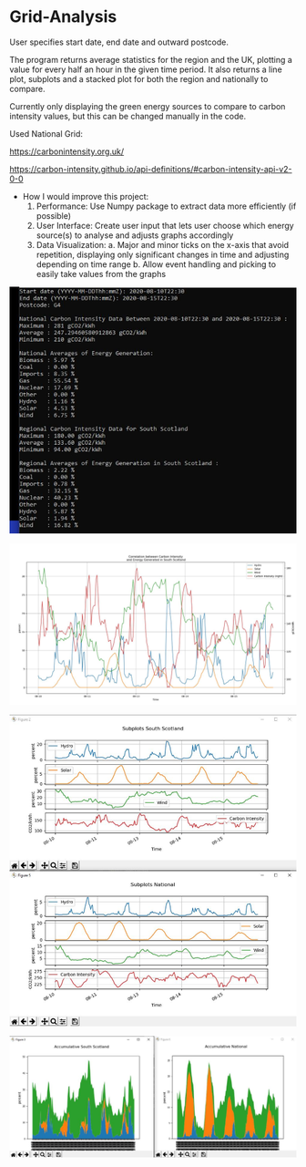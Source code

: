# Grid-Analysis

User specifies start date, end date and outward postcode. 

The program returns average statistics for the region and the UK, plotting a value for every half an hour in the given time period. It also returns a line plot, subplots and a stacked plot for both the region and nationally to compare. 

Currently only displaying the green energy sources to compare to carbon intensity values, but this can be changed manually in the code.

Used National Grid:

https://carbonintensity.org.uk/

https://carbon-intensity.github.io/api-definitions/#carbon-intensity-api-v2-0-0

+ How I would improve this project:
  1. Performance: Use Numpy package to extract data more efficiently (if possible)
  2. User Interface: Create user input that lets user choose which energy source(s) to analyse and adjusts graphs accordingly
  3. Data Visualization:
    a. Major and minor ticks on the x-axis that avoid repetition, displaying only significant changes in time and adjusting depending on                time range
    b. Allow event handling and picking to easily take values from the graphs

![](/images/Statistics.JPG)

![](/images/main.JPG)

![](/images/subplots.JPG)

![](/images/stackedplots.JPG)
